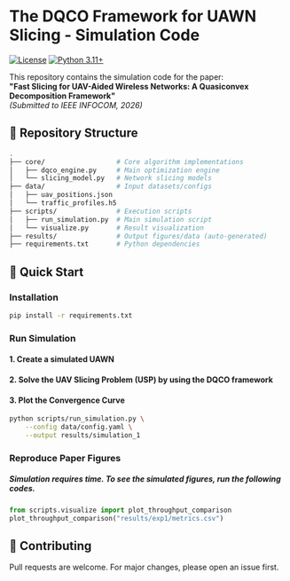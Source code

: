 # The DQCO Framework for UAWN Slicing - Simulation Code

[![License](https://img.shields.io/badge/license-MIT-blue.svg)](LICENSE)
[![Python 3.11+](https://img.shields.io/badge/python-3.11%2B-blue)](https://www.python.org/)

This repository contains the simulation code for the paper:  
**"Fast Slicing for UAV-Aided Wireless Networks: A
Quasiconvex Decomposition Framework"**  
*(Submitted to IEEE INFOCOM, 2026)*

## 📜 Repository Structure
```bash
.
├── core/                  # Core algorithm implementations
│   ├── dqco_engine.py     # Main optimization engine
│   └── slicing_model.py   # Network slicing models
├── data/                  # Input datasets/configs
│   ├── uav_positions.json
│   └── traffic_profiles.h5
├── scripts/               # Execution scripts
│   ├── run_simulation.py  # Main simulation script
│   └── visualize.py       # Result visualization
├── results/               # Output figures/data (auto-generated)
├── requirements.txt       # Python dependencies
```

## 🚀 Quick Start
### Installation
```bash
pip install -r requirements.txt
```

### Run Simulation

#### 1. Create a simulated UAWN

#### 2. Solve the UAV Slicing Problem (USP) by using the DQCO framework


#### 3. Plot the Convergence Curve

```bash
python scripts/run_simulation.py \
    --config data/config.yaml \
    --output results/simulation_1
```

### Reproduce Paper Figures

##### Simulation requires time. To see the simulated figures, run the following codes.

```python
from scripts.visualize import plot_throughput_comparison
plot_throughput_comparison("results/exp1/metrics.csv")
```


## 🤝 Contributing
Pull requests are welcome. For major changes, please open an issue first.